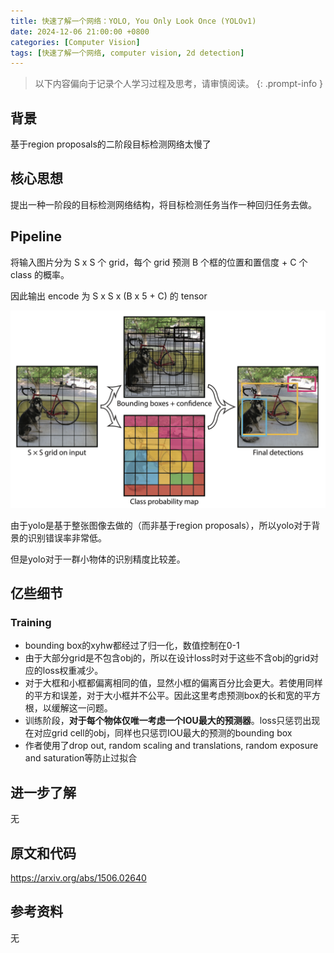 ```yaml
---
title: 快速了解一个网络：YOLO, You Only Look Once (YOLOv1)
date: 2024-12-06 21:00:00 +0800
categories: [Computer Vision]
tags: [快速了解一个网络, computer vision, 2d detection]
---
```


> 以下内容偏向于记录个人学习过程及思考，请审慎阅读。
{: .prompt-info }

## 背景

基于region proposals的二阶段目标检测网络太慢了

## 核心思想

提出一种一阶段的目标检测网络结构，将目标检测任务当作一种回归任务去做。

## Pipeline

将输入图片分为 S x S 个 grid，每个 grid 预测 B 个框的位置和置信度 + C 个 class 的概率。

因此输出 encode 为 S x S x (B x 5 + C) 的 tensor

![yolov1-demo](assets/img/yolov1-demo.png)

由于yolo是基于整张图像去做的（而非基于region proposals），所以yolo对于背景的识别错误率非常低。

但是yolo对于一群小物体的识别精度比较差。

## 亿些细节

### Training

- bounding box的xyhw都经过了归一化，数值控制在0-1
- 由于大部分grid是不包含obj的，所以在设计loss时对于这些不含obj的grid对应的loss权重减少。
- 对于大框和小框都偏离相同的值，显然小框的偏离百分比会更大。若使用同样的平方和误差，对于大小框并不公平。因此这里考虑预测box的长和宽的平方根，以缓解这一问题。
- 训练阶段，**对于每个物体仅唯一考虑一个IOU最大的预测器**。loss只惩罚出现在对应grid cell的obj，同样也只惩罚IOU最大的预测的bounding box
- 作者使用了drop out, random scaling and translations, random exposure and saturation等防止过拟合

## 进一步了解

无

## 原文和代码

<https://arxiv.org/abs/1506.02640>

## 参考资料

无